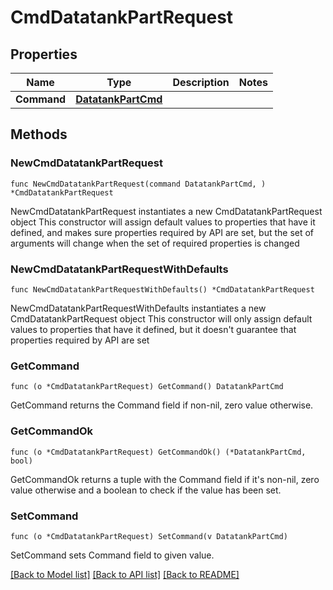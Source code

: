 # CmdDatatankPartRequest

## Properties

Name | Type | Description | Notes
------------ | ------------- | ------------- | -------------
**Command** | [**DatatankPartCmd**](DatatankPartCmd.md) |  | 

## Methods

### NewCmdDatatankPartRequest

`func NewCmdDatatankPartRequest(command DatatankPartCmd, ) *CmdDatatankPartRequest`

NewCmdDatatankPartRequest instantiates a new CmdDatatankPartRequest object
This constructor will assign default values to properties that have it defined,
and makes sure properties required by API are set, but the set of arguments
will change when the set of required properties is changed

### NewCmdDatatankPartRequestWithDefaults

`func NewCmdDatatankPartRequestWithDefaults() *CmdDatatankPartRequest`

NewCmdDatatankPartRequestWithDefaults instantiates a new CmdDatatankPartRequest object
This constructor will only assign default values to properties that have it defined,
but it doesn't guarantee that properties required by API are set

### GetCommand

`func (o *CmdDatatankPartRequest) GetCommand() DatatankPartCmd`

GetCommand returns the Command field if non-nil, zero value otherwise.

### GetCommandOk

`func (o *CmdDatatankPartRequest) GetCommandOk() (*DatatankPartCmd, bool)`

GetCommandOk returns a tuple with the Command field if it's non-nil, zero value otherwise
and a boolean to check if the value has been set.

### SetCommand

`func (o *CmdDatatankPartRequest) SetCommand(v DatatankPartCmd)`

SetCommand sets Command field to given value.



[[Back to Model list]](../README.md#documentation-for-models) [[Back to API list]](../README.md#documentation-for-api-endpoints) [[Back to README]](../README.md)



